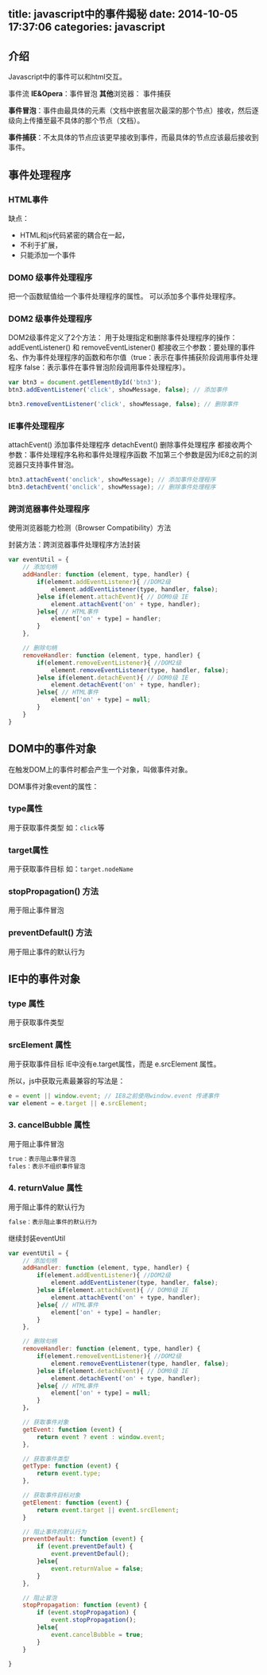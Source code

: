 title: javascript中的事件揭秘
date: 2014-10-05 17:37:06
categories: javascript
---

## 介绍

Javascript中的事件可以和html交互。

事件流
**IE&Opera**：事件冒泡 
**其他**浏览器： 事件捕获

**事件冒泡**：事件由最具体的元素（文档中嵌套层次最深的那个节点）接收，然后逐级向上传播至最不具体的那个节点（文档）。

**事件捕获**：不太具体的节点应该更早接收到事件，而最具体的节点应该最后接收到事件。


## 事件处理程序

### HTML事件

缺点：
- HTML和js代码紧密的耦合在一起，
- 不利于扩展，
- 只能添加一个事件

### DOM0 级事件处理程序
把一个函数赋值给一个事件处理程序的属性。
可以添加多个事件处理程序。

### DOM2 级事件处理程序
DOM2级事件定义了2个方法：
用于处理指定和删除事件处理程序的操作：addEventListener() 和 removeEventListener()
都接收三个参数：要处理的事件名、作为事件处理程序的函数和布尔值（true：表示在事件捕获阶段调用事件处理程序 false：表示事件在事件冒泡阶段调用事件处理程序）。

```javascript
var btn3 = document.getElementById('btn3');
btn3.addEventListener('click', showMessage, false); // 添加事件

btn3.removeEventListener('click', showMessage, false); // 删除事件
```

### IE事件处理程序
attachEvent() 添加事件处理程序
detachEvent() 删除事件处理程序
都接收两个参数：事件处理程序名称和事件处理程序函数
不加第三个参数是因为IE8之前的浏览器只支持事件冒泡。
```javascript
btn3.attachEvent('onclick', showMessage); // 添加事件处理程序
btn3.detachEvent('onclick', showMessage); // 删除事件处理程序
```

### 跨浏览器事件处理程序
使用浏览器能力检测（Browser Compatibility）方法

封装方法：跨浏览器事件处理程序方法封装

```javascript 
var eventUtil = {
	// 添加句柄
	addHandler: function (element, type, handler) {
		if(element.addEventListener){ //DOM2级
			element.addEventListener(type, handler, false);
		}else if(element.attachEvent){ // DOM0级 IE
			element.attachEvent('on' + type, handler);
		}else{ // HTML事件
			element['on' + type] = handler;
		}
	},

	// 删除句柄
	removeHandler: function (element, type, handler) {
		if(element.removeEventListener){ //DOM2级
			element.removeEventListener(type, handler, false);
		}else if(element.detachEvent){ // DOM0级 IE
			element.detachEvent('on' + type, handler);
		}else{ // HTML事件
			element['on' + type] = null;
		}
	}
}
```

## DOM中的事件对象
在触发DOM上的事件时都会产生一个对象，叫做事件对象。

DOM事件对象event的属性：
### type属性
用于获取事件类型
如：`click`等

### target属性
用于获取事件目标
如：`target.nodeName`

### stopPropagation() 方法
用于阻止事件冒泡

### preventDefault() 方法
用于阻止事件的默认行为


## IE中的事件对象

### type 属性
用于获取事件类型

### srcElement 属性
用于获取事件目标
IE中没有e.target属性，而是 e.srcElement 属性。

所以，js中获取元素最兼容的写法是：
```javascript
e = event || window.event; // IE8之前使用window.event 传递事件
var element = e.target || e.srcElement;
```

### 3. cancelBubble 属性
用于阻止事件冒泡
```javascript
true：表示阻止事件冒泡
fales：表示不组织事件冒泡
```

### 4. returnValue 属性
用于阻止事件的默认行为
```javascript
false：表示阻止事件的默认行为
```

继续封装eventUtil

```javascript
var eventUtil = {
	// 添加句柄
	addHandler: function (element, type, handler) {
		if(element.addEventListener){ //DOM2级
			element.addEventListener(type, handler, false);
		}else if(element.attachEvent){ // DOM0级 IE
			element.attachEvent('on' + type, handler);
		}else{ // HTML事件
			element['on' + type] = handler;
		}
	},

	// 删除句柄
	removeHandler: function (element, type, handler) {
		if(element.removeEventListener){ //DOM2级
			element.removeEventListener(type, handler, false);
		}else if(element.detachEvent){ // DOM0级 IE
			element.detachEvent('on' + type, handler);
		}else{ // HTML事件
			element['on' + type] = null;
		}
	}，

	// 获取事件对象
	getEvent: function (event) {
		return event ? event : window.event;
	},

	// 获取事件类型
	getType: function (event) {
		return event.type;
	},

	// 获取事件目标对象
	getElement: function (event) {
		return event.target || event.srcElement;
	}

	// 阻止事件的默认行为
	preventDefault: function (event) {
		if (event.preventDefault) {
			event.preventDefaul();
		}else{
			event.returnValue = false;
		}
	},

	// 阻止冒泡
	stopPropagation: function (event) {
		if (event.stopPropagation) {
			event.stopPropagation();
		}else{
			event.cancelBubble = true;
		}
	}

}

```

